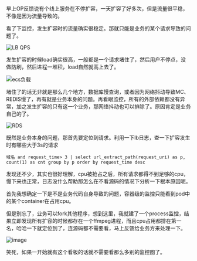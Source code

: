 早上OP反馈说有个线上服务在不停扩容，一天扩容了好多次，但是流量很平稳，不像是因为流量导致的。

看了下监控，发生扩容时的流量确实很稳定。那就只能是业务的某个请求导致的问题了。

![LB QPS](https://github.com/user-attachments/assets/52e65743-6b20-4e63-a823-997638c12260)

发生扩容的时候load确实很高，一般都是一个请求堵住了，然后用户不停点，没做防刷，然后进程一堆积，load自然就高上去了。

![ecs负载](https://github.com/user-attachments/assets/4444768f-2459-4033-875d-594117ffda72)

堵住了的话无非就是那么几个地方，数据库慢查询，或者因为网络抖动导致MC、REDIS慢了，再有就是业务本身的问题。再看眼监控，所有的外部依赖都没有异常，加之发生扩容的只有这一个业务，那网络抖动也可以排除了。原因肯定是业务自己的了。

![RDS](https://github.com/user-attachments/assets/6a8c3215-3499-4070-a81b-0797aadfc156)

既然是业务本身的问题，那首先要定位到请求。利用一下lb日志，查一下扩容发生时有哪些大于3s的请求

```
域名 and request_time> 3 | select url_extract_path(request_uri) as p, count(1) as cnt group by p order by request_time desc
```

发现还不少，其实也很好理解，cpu被抢占之后，所有请求都得不到足够的cpu，慢下来也正常，日志没什么帮助那怎么在不看源码的情况下分析一下根本原因呢。

首先我想确定一下是不是业务代码自身导致的问题，容器级的监控只能看到pod中的某个container在占用cpu。

但是别忘了，业务可以fork其他程序，想到这里，我就建了一个process监控，结果立即发现所有扩容的时候都存在一个ffmpeg进程，而且cpu占用都排在第一名，哈哈一下就定位到了，连源码都不需要看，马上反馈给业务方来处理一下。

![image](https://github.com/user-attachments/assets/7323b070-550d-4bb4-ab03-960c7e30cfb2)

笑死，如果一开始就有这个看板的话就不需要看那么多别的监控图了。


